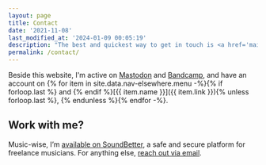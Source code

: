 ```yaml
---
layout: page
title: Contact
date: '2021-11-08'
last_modified_at: '2024-01-09 00:05:19'
description: "The best and quickest way to get in touch is <a href='mailto:hello@minutestomidnight.co.uk'>sending an email</a>. If secure communication is needed, use my <a href='{{ site.url }}/contact/pgp/'>GPG public key</a>."
permalink: /contact/
---
```

Beside this website, I'm active on [Mastodon](https://sonomu.club/@m2m) and [Bandcamp](https://minutestomidnight.bandcamp.com/follow_me), and have an account on {% for item in site.data.nav-elsewhere.menu -%}{% if forloop.last %} and {% endif %}[{{ item.name }}]({{ item.link }}){% unless forloop.last %}, {% endunless %}{% endfor -%}.

## Work with me?

Music-wise, I’m [available on SoundBetter](https://soundbetter.com/profiles/206552-simone-silvestroni), a safe and secure platform for freelance musicians. For anything else, [reach out via email](mailto:hello@minutestomidnight.co.uk).